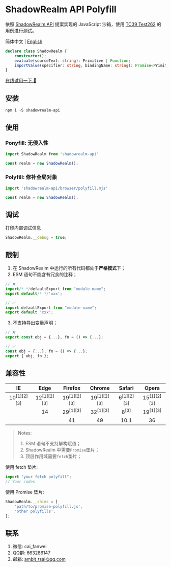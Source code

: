 # ShadowRealm API Polyfill
依照 <a href="https://tc39.es/proposal-shadowrealm" target="_blank">ShadowRealm API</a> 提案实现的 JavaScript 沙箱，使用 <a href="https://github.com/tc39/test262/tree/main/test/built-ins/ShadowRealm" target="_blank">TC39 Test262</a> 的用例进行测试。

简体中文 | [English](https://github.com/ambit-tsai/shadowrealm-api)
```ts
declare class ShadowRealm {
    constructor();
    evaluate(sourceText: string): Primitive | Function;
    importValue(specifier: string, bindingName: string): Promise<Primitive | Function>;
}
```
<a href="https://ambit-tsai.github.io/shadowrealm-api/" target="_blank">在线试用一下 🎉</a>


## 安装
```
npm i -S shadowrealm-api
```


## 使用
### Po**n**yfill: 无侵入性
```javascript
import ShadowRealm from 'shadowrealm-api'

const realm = new ShadowRealm();
```

### Po**l**yfill: 修补全局对象
```javascript
import 'shadowrealm-api/browser/polyfill.mjs'

const realm = new ShadowRealm();
```


## 调试
打印内部调试信息
```js
ShadowRealm.__debug = true;
```


## 限制
1. 在 ShadowRealm 中运行的所有代码都处于**严格模式**下；
2. ESM 语句不能含有冗余的注释；
```js
// ❌
import/* */defaultExport from "module-name";
export default/* */'xxx';

// ✅
import defaultExport from "module-name";
export default 'xxx';
```
3. 不支持导出变量声明；
```js
// ❌
export const obj = {...}, fn = () => {...};

// ✅
const obj = {...}, fn = () => {...};
export { obj, fn };
```


## 兼容性
|IE|Edge|Firefox|Chrome|Safari|Opera|
|:-:|:-:|:-:|:-:|:-:|:-:|
|10<sup>[1][2][3]</sup>|12<sup>[1][2][3]</sup>|19<sup>[1][2][3]</sup>|19<sup>[1][2][3]</sup>|6<sup>[1][2][3]</sup>|15<sup>[1][2][3]</sup>|
||14|29<sup>[1][3]</sup>|32<sup>[1][3]</sup>|8<sup>[3]</sup>|19<sup>[1][3]</sup>|
|||41|49|10.1|36|

> Notes:
> 1. ESM 语句不支持解构赋值；
> 1. ShadowRealm 中需要`Promise`垫片；
> 1. 顶层作用域需要`fetch`垫片；

使用 fetch 垫片:
```js
import "your fetch polyfill";
// Your codes
```
使用 Promise 垫片:
```js
ShadowRealm.__shims = [
    'path/to/promise-polyfill.js',
    'other polyfills',
];
```


## 联系
1. 微信: cai_fanwei
1. QQ群: 663286147
1. 邮箱: ambit_tsai@qq.com
